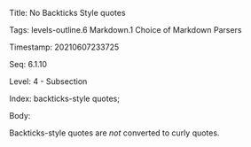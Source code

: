 Title:  No Backticks Style quotes

Tags:   levels-outline.6 Markdown.1 Choice of Markdown Parsers

Timestamp: 20210607233725

Seq:    6.1.10

Level:  4 - Subsection

Index:  backticks-style quotes; 

Body: 

Backticks-style quotes are *not* converted to curly quotes.


